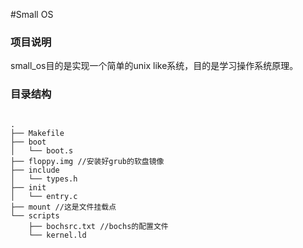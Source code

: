 #Small OS

<h3>项目说明</h3>
small_os目的是实现一个简单的unix like系统，目的是学习操作系统原理。

<h3>目录结构</h3>

<pre><code>
.
├── Makefile 
├── boot
│   └── boot.s
├── floppy.img //安装好grub的软盘镜像
├── include
│   └── types.h
├── init
│   └── entry.c
├── mount //这是文件挂载点
└── scripts
    ├── bochsrc.txt //bochs的配置文件
    └── kernel.ld
</pre></code>
